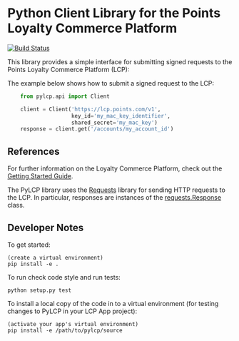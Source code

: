 Python Client Library for the Points Loyalty Commerce Platform
==============================================================

[![Build Status](https://travis-ci.org/Points/PyLCP.svg?branch=master)](https://travis-ci.org/Points/PyLCP)

This library provides a simple interface for submitting signed 
requests to the Points Loyalty Commerce Platform (LCP):

The example below shows how to submit a signed request to the LCP:

```python
	from pylcp.api import Client

	client = Client('https://lcp.points.com/v1',
					key_id='my_mac_key_identifier',
					shared_secret='my_mac_key')
	response = client.get('/accounts/my_account_id')
```

References
----------
For further information on the Loyalty Commerce Platform, check out 
the [Getting Started Guide](http://points.github.io/Loyalty-Commerce-Platform/index.html).

The PyLCP library uses the [Requests](http://www.python-requests.org/en/latest/)
library for sending HTTP requests to the
LCP. In particular, responses are instances of the 
[requests.Response](http://docs.python-requests.org/en/latest/api/#requests.Response) class.

Developer Notes
---------------

To get started:

    (create a virtual environment)
    pip install -e .

To run check code style and run tests:

    python setup.py test

To install a local copy of the code in to a virtual environment (for testing
changes to PyLCP in your LCP App project):

    (activate your app's virtual environment)
    pip install -e /path/to/pylcp/source

